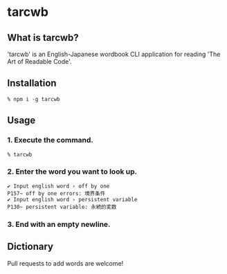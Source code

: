 # tarcwb

## What is tarcwb?

'tarcwb' is an English-Japanese wordbook CLI application for reading 'The Art of Readable Code'.

## Installation

```
% npm i -g tarcwb
```

## Usage

### 1. Execute the command.
```
% tarcwb
```

### 2. Enter the word you want to look up.
```
✔ Input english word › off by one
P157~ off by one errors: 境界条件
✔ Input english word › persistent variable
P130~ persistent variable: 永続的変数
```

### 3. End with an empty newline.

## Dictionary

Pull requests to add words are welcome!
